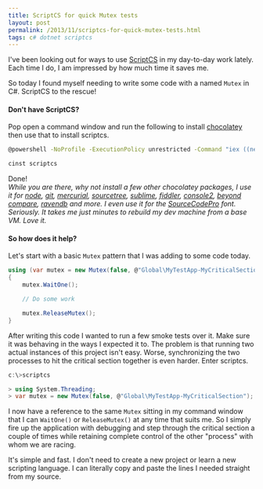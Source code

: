```yaml
---
title: ScriptCS for quick Mutex tests
layout: post
permalink: /2013/11/scriptcs-for-quick-mutex-tests.html
tags: c# dotnet scriptcs
---
```


I've been looking out for ways to use [ScriptCS](http://scriptcs.net/) in my day-to-day work lately. Each time I do, I am impressed by how much time it saves me.

So today I found myself needing to write some code with a named `Mutex` in C#. ScriptCS to the rescue!

<!-- more -->

#### Don't have ScriptCS?

Pop open a command window and run the following to install [chocolatey](http://chocolatey.org/) then use that to install scriptcs.

```bash
@powershell -NoProfile -ExecutionPolicy unrestricted -Command "iex ((new-object net.webclient).DownloadString('https://chocolatey.org/install.ps1'))" && SET PATH=%PATH%;%systemdrive%\chocolatey\bin

cinst scriptcs
```

Done!  
*While you are there, why not install a few other chocolatey packages, I use it for [node](http://chocolatey.org/packages/nodejs.install), [git](http://chocolatey.org/packages/git.install), [mercurial](http://chocolatey.org/packages/hg), [sourcetree](http://chocolatey.org/packages/SourceTree), [sublime](http://chocolatey.org/packages/SublimeText2.app), [fiddler](http://chocolatey.org/packages/fiddler4), [console2](http://chocolatey.org/packages/Console2), [beyond compare](http://chocolatey.org/packages/beyondcompare), [ravendb](http://chocolatey.org/packages/RavenDB) and more. I even use it for the [SourceCodePro](http://chocolatey.org/packages/SourceCodePro) font. Seriously. It takes me just minutes to rebuild my dev machine from a base VM. Love it.*

#### So how does it help?
Let's start with a basic `Mutex` pattern that I was adding to some code today.

```csharp
using (var mutex = new Mutex(false, @"Global\MyTestApp-MyCriticalSection"))
{
    mutex.WaitOne();

    // Do some work

    mutex.ReleaseMutex();
}
```

After writing this code I wanted to run a few smoke tests over it. Make sure it was behaving in the ways I expected it to. The problem is that running two actual instances of this project isn't easy. Worse, synchronizing the two processes to hit the critical section together is even harder. Enter scriptcs.

```csharp
c:\>scriptcs

> using System.Threading;
> var mutex = new Mutex(false, @"Global\MyTestApp-MyCriticalSection");
```

I now have a reference to the same `Mutex` sitting in my command window that I can `WaitOne()` or `ReleaseMutex()` at any time that suits me. So I simply fire up the application with debugging and step through the critical section a couple of times while retaining complete control of the other "process" with whom we are racing.

It's simple and fast. I don't need to create a new project or learn a new scripting language. I can literally copy and paste the lines I needed straight from my source.
